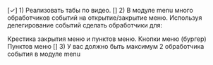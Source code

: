 [✓] 1) Реализовать табы по видео.
[] 2) В модуле menu много обработчиков событий на открытие/закрытие меню. Используя делегирование событий сделать обработчики для:

Крестика закрытия меню и пунктов меню.
Кнопки меню (бургер)
Пунктов меню
[] 3) У вас должно быть максимум 2 обработчика события в модуле menu